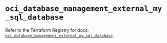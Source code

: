 # `oci_database_management_external_my_sql_database`

Refer to the Terraform Registry for docs: [`oci_database_management_external_my_sql_database`](https://registry.terraform.io/providers/oracle/oci/7.19.0/docs/resources/database_management_external_my_sql_database).
